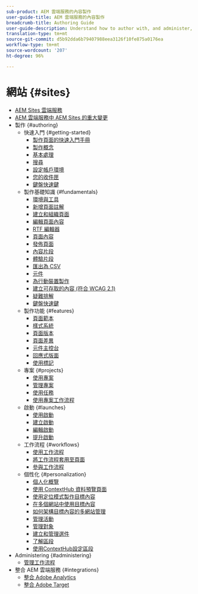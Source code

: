 ```yaml
---
sub-product: AEM 雲端服務的內容製作
user-guide-title: AEM 雲端服務的內容製作
breadcrumb-title: Authoring Guide
user-guide-description: Understand how to author with, and administer, Experience Manager Sites as a Cloud Service.
translation-type: tm+mt
source-git-commit: d5b92dda6b79407988eea3126f10fe875a0176ea
workflow-type: tm+mt
source-wordcount: '207'
ht-degree: 96%

---
```



# 網站 {#sites}

+ [AEM Sites 雲端服務](/help/sites-cloud/home.md)
+ [AEM 雲端服務中 AEM Sites 的重大變更](sites-cloud-changes.md)
+ 製作 {#authoring}
   + 快速入門 {#getting-started}
      + [製作頁面的快速入門手冊](authoring/getting-started/quick-start.md)
      + [製作概念](authoring/getting-started/concepts.md)
      + [基本處理](authoring/getting-started/basic-handling.md)
      + [搜尋](authoring/getting-started/search.md)
      + [設定帳戶環境](authoring/getting-started/account-environment.md)
      + [您的收件匣](authoring/getting-started/inbox.md)
      + [鍵盤快速鍵](authoring/getting-started/keyboard-shortcuts.md)
   + 製作基礎知識 {#fundamentals}
      + [環境與工具](authoring/fundamentals/environment-tools.md)
      + [新增頁面註解](authoring/fundamentals/annotations.md)
      + [建立和組織頁面](authoring/fundamentals/organizing-pages.md)
      + [編輯頁面內容](authoring/fundamentals/editing-content.md)
      + [RTF 編輯器](authoring/fundamentals/rich-text-editor.md)
      + [頁面內容](authoring/fundamentals/page-properties.md)
      + [發佈頁面](authoring/fundamentals/publishing-pages.md)
      + [內容片段](authoring/fundamentals/content-fragments.md)
      + [體驗片段](authoring/fundamentals/experience-fragments.md)
      + [匯出為 CSV](authoring/fundamentals/csv-export.md)
      + [元件](authoring/fundamentals/components.md)
      + [為行動裝置製作](authoring/fundamentals/mobile.md)
      + [建立可存取的內容 (符合 WCAG 2.1)](authoring/fundamentals/accessible-content.md)
      + [疑難排解](authoring/fundamentals/troubleshooting.md)
      + [鍵盤快速鍵](authoring/fundamentals/keyboard-shortcuts.md)
   + 製作功能 {#features}
      + [頁面範本](authoring/features/templates.md)
      + [樣式系統](authoring/features/style-system.md)
      + [頁面版本](authoring/features/page-versions.md)
      + [頁面差異](authoring/features/page-diff.md)
      + [元件主控台](authoring/features/components-console.md)
      + [回應式版面](authoring/features/responsive-layout.md)
      + [使用標記](authoring/features/tags.md)
   + 專案 {#projects}
      + [使用專案](authoring/projects/overview.md)
      + [管理專案](authoring/projects/managing.md)
      + [使用任務](authoring/projects/tasks.md)
      + [使用專案工作流程](authoring/projects/workflows.md)
   + 啟動 {#launches}
      + [使用啟動](authoring/launches/overview.md)
      + [建立啟動 ](authoring/launches/creating.md)
      + [編輯啟動](authoring/launches/editing.md)
      + [提升啟動](authoring/launches/promoting.md)
   + 工作流程 {#workflows}
      + [使用工作流程](authoring/workflows/overview.md)
      + [將工作流程套用至頁面](authoring/workflows/applying.md)
      + [參與工作流程](authoring/workflows/participating.md)
   + 個性化 {#personalization}
      + [個人化概覽](authoring/personalization/overview.md)
      + [使用 ContextHub 資料預覽頁面](authoring/personalization/contexthub.md)
      + [使用定位模式製作目標內容](authoring/personalization/targeted-content.md)
      + [在多個網站中使用目標內容](authoring/personalization/multisite-targeted-content.md)
      + [如何架構目標內容的多網站管理](authoring/personalization/multisite-structure.md)
      + [管理活動](authoring/personalization/activities.md)
      + [管理對象](authoring/personalization/audiences.md)
      + [建立和管理選件](authoring/personalization/offers.md)
      + [了解區段](authoring/personalization/segmentation.md)
      + [使用ContextHub設定區段](/help/sites-cloud/authoring/personalization/contexthub-segmentation.md)
+ Administering {#administering}
   + [管理工作流程](administering/workflows-administering.md)
+ 整合 AEM 雲端服務 {#integrations}
   + [整合 Adobe Analytics](integrating/integrating-adobe-analytics.md)
   + [整合 Adobe Target](integrating/integrating-adobe-target.md)
